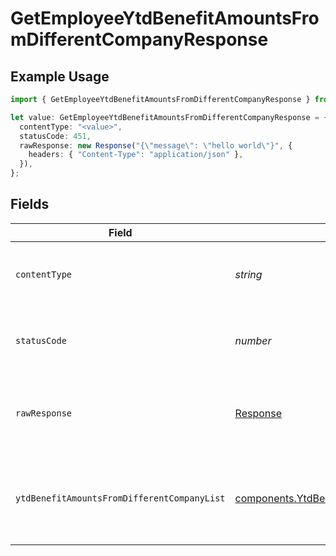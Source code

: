 # GetEmployeeYtdBenefitAmountsFromDifferentCompanyResponse

## Example Usage

```typescript
import { GetEmployeeYtdBenefitAmountsFromDifferentCompanyResponse } from "@gusto/embedded-api/models/operations/getemployeeytdbenefitamountsfromdifferentcompany.js";

let value: GetEmployeeYtdBenefitAmountsFromDifferentCompanyResponse = {
  contentType: "<value>",
  statusCode: 451,
  rawResponse: new Response("{\"message\": \"hello world\"}", {
    headers: { "Content-Type": "application/json" },
  }),
};
```

## Fields

| Field                                                                                                                  | Type                                                                                                                   | Required                                                                                                               | Description                                                                                                            |
| ---------------------------------------------------------------------------------------------------------------------- | ---------------------------------------------------------------------------------------------------------------------- | ---------------------------------------------------------------------------------------------------------------------- | ---------------------------------------------------------------------------------------------------------------------- |
| `contentType`                                                                                                          | *string*                                                                                                               | :heavy_check_mark:                                                                                                     | HTTP response content type for this operation                                                                          |
| `statusCode`                                                                                                           | *number*                                                                                                               | :heavy_check_mark:                                                                                                     | HTTP response status code for this operation                                                                           |
| `rawResponse`                                                                                                          | [Response](https://developer.mozilla.org/en-US/docs/Web/API/Response)                                                  | :heavy_check_mark:                                                                                                     | Raw HTTP response; suitable for custom response parsing                                                                |
| `ytdBenefitAmountsFromDifferentCompanyList`                                                                            | [components.YtdBenefitAmountsFromDifferentCompany](../../models/components/ytdbenefitamountsfromdifferentcompany.md)[] | :heavy_minus_sign:                                                                                                     | List of Ytd Benefit Amounts From Different Company List                                                                |